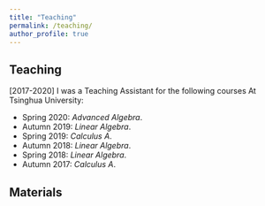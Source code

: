 ```yaml
---
title: "Teaching"
permalink: /teaching/
author_profile: true
---
```



## Teaching

[2017-2020] I was a Teaching Assistant for the following courses At Tsinghua University:

- Spring 2020: *Advanced Algebra*.
- Autumn 2019: *Linear Algebra*.
- Spring 2019: *Calculus A*. 
- Autumn 2018: *Linear Algebra*.
- Spring 2018: *Linear Algebra*.
- Autumn 2017: *Calculus A*. 

## Materials
